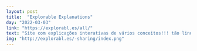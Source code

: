```yaml
---
layout: post
title:  "Explorable Explanations"
day: "2022-03-03"
link: "https://explorabl.es/all/"
text: "Site com explicações interativas de vários conceitos!!! tão lindo"
img: "http://explorabl.es/-sharing/index.png"
---
```

